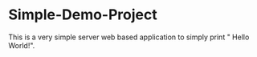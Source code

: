 # Simple-Demo-Project
This is a very simple server web based application to simply print " Hello World!".
